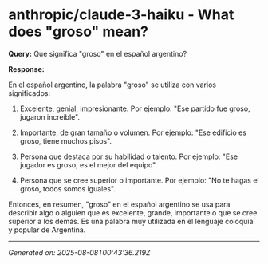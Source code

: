 # anthropic/claude-3-haiku - What does "groso" mean?

**Query:** Que significa "groso" en el español argentino?



**Response:**

En el español argentino, la palabra "groso" se utiliza con varios significados:

1. Excelente, genial, impresionante. Por ejemplo: "Ese partido fue groso, jugaron increíble".

2. Importante, de gran tamaño o volumen. Por ejemplo: "Ese edificio es groso, tiene muchos pisos".

3. Persona que destaca por su habilidad o talento. Por ejemplo: "Ese jugador es groso, es el mejor del equipo".

4. Persona que se cree superior o importante. Por ejemplo: "No te hagas el groso, todos somos iguales".

Entonces, en resumen, "groso" en el español argentino se usa para describir algo o alguien que es excelente, grande, importante o que se cree superior a los demás. Es una palabra muy utilizada en el lenguaje coloquial y popular de Argentina.

---
*Generated on: 2025-08-08T00:43:36.219Z*

